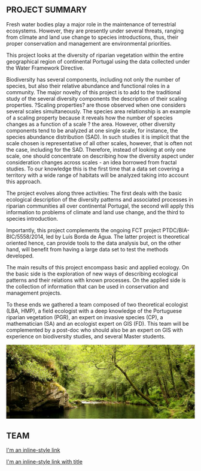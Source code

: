 ## PROJECT SUMMARY

Fresh water bodies play a major role in the maintenance of terrestrial ecosystems. However, they are presently under several threats, ranging from climate and land use change to species introductions, thus, their proper conservation and management are environmental priorities. 

This project looks at the diversity of riparian vegetation within the entire geographical region of continental Portugal using the data collected under the Water Framework Directive. 

Biodiversity has several components, including not only the number of species, but also their relative abundance and functional roles in a community. The major novelty of this project is to add to the traditional study of the several diversity components the description of their scaling properties. ?Scaling properties? are those observed when one considers several scales simultaneously. The species area relationship is an example of a scaling property because it reveals how the number of species changes as a function of a scale ? the area. However, other diversity components tend to be analyzed at one single scale, for instance, the species abundance distribution (SAD). In such studies it is implicit that the scale chosen is representative of all other scales, however, that is often not the case, including for the SAD. Therefore, instead of looking at only one scale, one should concentrate on describing how the diversity aspect under consideration changes across scales - an idea borrowed from fractal studies. To our knowledge this is the first time that a data set covering a territory with a wide range of habitats will be analyzed taking into account this approach.

The project evolves along three activities: The first deals with the basic ecological description of the diversity patterns and associated processes in riparian communities all over continental Portugal, the second will apply this information to problems of climate and land use change, and the third to species introduction. 

Importantly, this project complements the ongoing FCT project PTDC/BIA-BIC/5558/2014, led by  Luís Borda de Água. The latter project is theoretical oriented hence, can provide tools to the data analysis but, on the other hand, will benefit from having a large data set to test the methods developed. 

The main results of this project encompass basic and applied ecology. On the basic side is the exploration of new ways of describing ecological patterns and their relations with known processes. On the applied side is the collection of information that can be used in conservation and management projects. 


To these ends we gathered a team composed of two theoretical ecologist (LBA, HMP), a field ecologist with a deep knowledge of the Portuguese riparian vegetation (PGR), an expert on invasive species (CP), a mathematician (SA) and an ecologist expert on GIS (FD). This team will be complemented by a post-doc who should also be an expert on GIS with experience on biodiversity studies, and several Master students.

<img src="https://raw.githubusercontent.com/riverscale-proj/riverscale-proj.github.io/master/river.png" alt="river"/>


## TEAM

[I'm an inline-style link](https://www.google.com)

[I'm an inline-style link with title](https://www.google.com "Google's Homepage")



